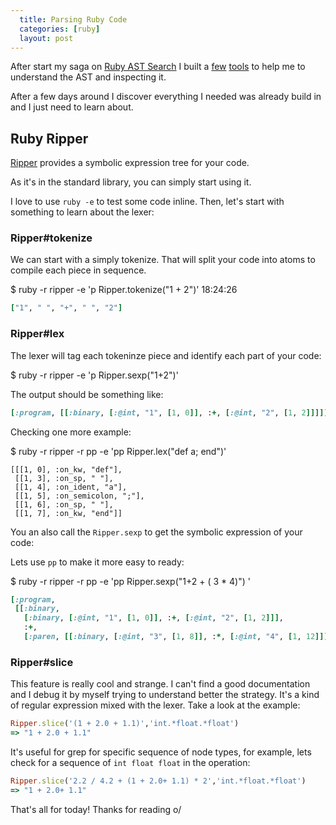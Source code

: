 ```yaml
---
  title: Parsing Ruby Code
  categories: [ruby]
  layout: post
---
```


After start my saga on [Ruby AST Search](./)
I built a [few](https://github.com/jonatas/rubocopular) [tools](https://github.com/jonatas/fast) to
help me to understand the AST and inspecting it.

After a few days around I discover everything I needed was already build in and
I just need to learn about.

## Ruby Ripper

[Ripper](http://ruby-doc.org/stdlib-2.0.0/libdoc/ripper/rdoc/Ripper.html)
provides a symbolic expression tree for your code.

As it's in the standard library, you can simply start using it.

I love to use `ruby -e` to test some code inline. Then, let's start with
something to learn about the lexer:

### Ripper#tokenize

We can start with a simply tokenize. That will split your code into atoms to
compile each piece in sequence.

$ ruby -r ripper -e 'p Ripper.tokenize("1 + 2")'    18:24:26

```ruby
["1", " ", "+", " ", "2"]
```

### Ripper#lex

The lexer will tag each tokeninze piece and identify each part of your code:

$ ruby -r ripper -e 'p Ripper.sexp("1+2")'

The output should be something like:

```ruby
[:program, [[:binary, [:@int, "1", [1, 0]], :+, [:@int, "2", [1, 2]]]]]
```

Checking one more example:

$ ruby -r ripper -r pp -e 'pp Ripper.lex("def a; end")'

```
[[[1, 0], :on_kw, "def"],
 [[1, 3], :on_sp, " "],
 [[1, 4], :on_ident, "a"],
 [[1, 5], :on_semicolon, ";"],
 [[1, 6], :on_sp, " "],
 [[1, 7], :on_kw, "end"]]
```

You an also call the `Ripper.sexp` to get the symbolic expression of your code:

Lets use `pp` to make it more easy to ready:

$ ruby -r ripper -r pp -e 'pp Ripper.sexp("1+2 + ( 3 * 4)") '

```ruby
[:program,
 [[:binary,
   [:binary, [:@int, "1", [1, 0]], :+, [:@int, "2", [1, 2]]],
   :+,
   [:paren, [[:binary, [:@int, "3", [1, 8]], :*, [:@int, "4", [1, 12]]]]]]]]
```

### Ripper#slice

This feature is really cool and strange. I can't find a good documentation and I debug it by myself trying to understand better the strategy.
It's a kind of regular expression mixed with the lexer. Take a look at the example:

```ruby
Ripper.slice('(1 + 2.0 + 1.1)','int.*float.*float')
=> "1 + 2.0 + 1.1"
```

It's useful for grep for specific sequence of node types, for example, lets
check for a sequence of `int float float` in the operation:

```ruby
Ripper.slice('2.2 / 4.2 + (1 + 2.0+ 1.1) * 2','int.*float.*float')
=> "1 + 2.0+ 1.1"
```

That's all for today! Thanks for reading o/
